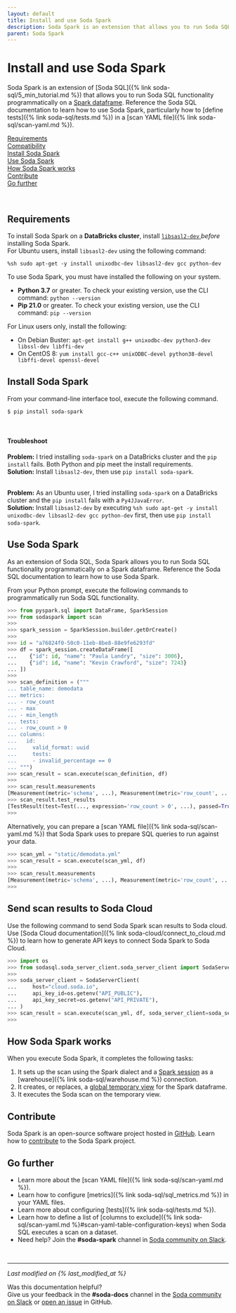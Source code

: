 ```yaml
---
layout: default
title: Install and use Soda Spark 
description: Soda Spark is an extension that allows you to run Soda SQL functionality programmatically on a Spark DataFrame. Install Soda Spark from the command-line.
parent: Soda Spark
---
```


# Install and use Soda Spark

Soda Spark is an extension of 
[Soda SQL]({% link soda-sql/5_min_tutorial.md %}) that allows you to run Soda
SQL functionality programmatically on a 
<a href="https://spark.apache.org/docs/latest/api/python/reference/api/pyspark.sql.DataFrame.html" target="_blank">Spark dataframe</a>. Reference the Soda SQL documentation to learn how to use Soda Spark, particularly how to [define tests]({% link soda-sql/tests.md %}) in a [scan YAML file]({% link soda-sql/scan-yaml.md %}). 

[Requirements](#requirements)<br />
[Compatibility](#compatibility)<br />
[Install Soda Spark](#install-soda-spark)<br />
[Use Soda Spark](#use-soda-spark)<br />
[How Soda Spark works](#how-soda-spark-works)<br />
[Contribute](#contribute)<br />
[Go further](#go-further)

<br />

## Requirements

To install Soda Spark on a **DataBricks cluster**, install <a href="https://packages.debian.org/buster/libsasl2-dev" target="_blank"> `libsasl2-dev` </a> *before* installing Soda Spark. <br />
For Ubuntu users, install `libsasl2-dev` using the following command: 
```shell
%sh sudo apt-get -y install unixodbc-dev libsasl2-dev gcc python-dev
```

To use Soda Spark, you must have installed the following on your system.

* **Python 3.7** or greater. To check your existing version, use the CLI command: `python --version`
* **Pip 21.0** or greater. To check your existing version, use the CLI command: `pip --version`

For Linux users only, install the following:

* On Debian Buster: `apt-get install g++ unixodbc-dev python3-dev libssl-dev libffi-dev`
* On CentOS 8: `yum install gcc-c++ unixODBC-devel python38-devel libffi-devel openssl-devel`


## Install Soda Spark

From your command-line interface tool, execute the following command.

``` sh
$ pip install soda-spark
```

<br />

#### Troubleshoot


**Problem:** I tried installing `soda-spark` on a DataBricks cluster and the `pip install` fails. Both Python and pip meet the install requirements. <br />
**Solution:** Install `libsasl2-dev`, then use `pip install soda-spark`.
<br />
<br />

**Problem:** As an Ubuntu user, I tried installing `soda-spark` on a DataBricks cluster and the `pip install` fails with a `Py4JJavaError`.  <br />
**Solution:** Install `libsasl2-dev` by executing `%sh sudo apt-get -y install unixodbc-dev libsasl2-dev gcc python-dev` first, then use `pip install soda-spark`.
<br />

## Use Soda Spark
As an extension of Soda SQL, Soda Spark allows you to run Soda
SQL functionality programmatically on a Spark dataframe. Reference the Soda SQL documentation to learn how to use Soda Spark. 

From your Python prompt, execute the following commands to programmatically run Soda SQL functionality.

``` python
>>> from pyspark.sql import DataFrame, SparkSession
>>> from sodaspark import scan
>>>
>>> spark_session = SparkSession.builder.getOrCreate()
>>>
>>> id = "a76824f0-50c0-11eb-8be8-88e9fe6293fd"
>>> df = spark_session.createDataFrame([
...	   {"id": id, "name": "Paula Landry", "size": 3006},
...	   {"id": id, "name": "Kevin Crawford", "size": 7243}
... ])
>>>
>>> scan_definition = ("""
... table_name: demodata
... metrics:
... - row_count
... - max
... - min_length
... tests:
... - row_count > 0
... columns:
...   id:
...     valid_format: uuid
...     tests:
...     - invalid_percentage == 0
... """)
>>> scan_result = scan.execute(scan_definition, df)
>>>
>>> scan_result.measurements
[Measurement(metric='schema', ...), Measurement(metric='row_count', ...), ...]
>>> scan_result.test_results
[TestResult(test=Test(..., expression='row_count > 0', ...), passed=True, skipped=False, ...)]
>>>
```

Alternatively, you can prepare a [scan YAML file]({% link soda-sql/scan-yaml.md %}) that Soda Spark uses to prepare SQL queries to run against your data.

``` python
>>> scan_yml = "static/demodata.yml"
>>> scan_result = scan.execute(scan_yml, df)
>>>
>>> scan_result.measurements
[Measurement(metric='schema', ...), Measurement(metric='row_count', ...), ...]
>>>
```

## Send scan results to Soda Cloud

Use the following command to send Soda Spark scan results to Soda cloud. Use [Soda Cloud documentation]({% link soda-cloud/connect_to_cloud.md %}) to learn how to generate API keys to connect Soda Spark to Soda Cloud.

``` python
>>> import os
>>> from sodasql.soda_server_client.soda_server_client import SodaServerClient
>>>
>>> soda_server_client = SodaServerClient(
...     host="cloud.soda.io",
...     api_key_id=os.getenv("API_PUBLIC"),
...     api_key_secret=os.getenv("API_PRIVATE"),
... )
>>> scan_result = scan.execute(scan_yml, df, soda_server_client=soda_server_client)
>>>
```

## How Soda Spark works

When you execute Soda Spark, it completes the following tasks:

1. It sets up the scan using the Spark dialect and a <a href="https://spark.apache.org/docs/latest/api/python/reference/api/pyspark.sql.SparkSession.html" target="_blank">Spark session</a> as a [warehouse]({% link soda-sql/warehouse.md %}) connection.
2. It creates, or replaces, a 
	<a href="https://spark.apache.org/docs/latest/api/python/reference/api/pyspark.sql.DataFrame.createOrReplaceGlobalTempView.html" target="_blank">global temporary view</a>
   for the Spark dataframe.
3. It executes the Soda scan on the temporary view.

## Contribute

Soda Spark is an open-source software project hosted in <a href="https://github.com/sodadata/soda-spark" target="_blank">GitHub</a>. Learn how to <a href="https://github.com/sodadata/soda-spark/blob/main/CONTRIBUTING.md" target="blank">contribute</a> to the Soda Spark project. 

## Go further

* Learn more about the [scan YAML file]({% link soda-sql/scan-yaml.md %}).
* Learn how to configure [metrics]({% link soda-sql/sql_metrics.md %}) in your
  YAML files.
* Learn more about configuring [tests]({% link soda-sql/tests.md %}).
* Learn how to define a list of 
  [columns to exclude]({% link soda-sql/scan-yaml.md
  %}#scan-yaml-table-configuration-keys) when Soda SQL executes a scan on a dataset. 
* Need help? Join the **#soda-spark** channel in 
  <a href="http://community.soda.io/slack" target="_blank"> Soda community on
  Slack</a>.
<br />

---
*Last modified on {% last_modified_at %}*

Was this documentation helpful? <br /> Give us your feedback in the
**#soda-docs** channel in the 
<a href="http://community.soda.io/slack" target="_blank"> Soda community on Slack</a> 
or 
<a href="https://github.com/sodadata/docs/issues/new" target="_blank">open an issue</a> 
in GitHub.
